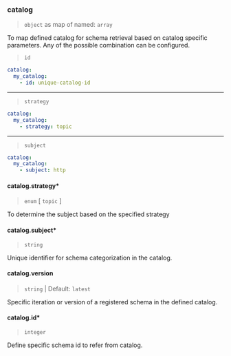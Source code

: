 ### catalog

> `object` as map of named: `array`

To map defined catalog for schema retrieval based on catalog specific parameters. Any of the possible combination can be configured.

> `id`

```yaml
catalog:
  my_catalog:
    - id: unique-catalog-id
```

-----
> `strategy`

```yaml
catalog:
  my_catalog:
    - strategy: topic
```

-----
> `subject`

```yaml
catalog:
  my_catalog:
    - subject: http
```

#### catalog.strategy\*

> `enum` [ `topic` ]

To determine the subject based on the specified strategy

#### catalog.subject\*

> `string`

Unique identifier for schema categorization in the catalog.

#### catalog.version

> `string` | Default: `latest`

Specific iteration or version of a registered schema in the defined catalog.

#### catalog.id\*

> `integer`

Define specific schema id to refer from catalog.
